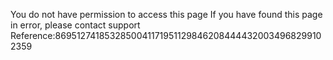 You do not have permission to access this page If you have found this page in error, please contact support Reference:86951274185328500411719511298462084444320034968299102359